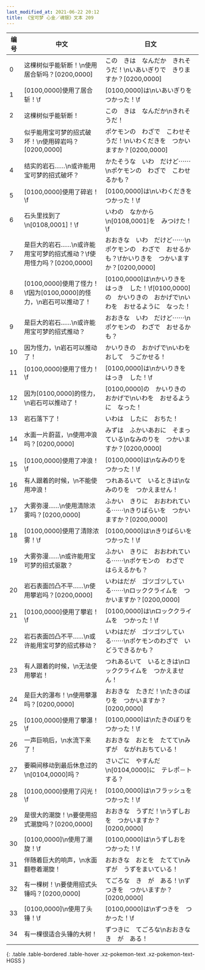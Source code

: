 ```yaml
---
last_modified_at: 2021-06-22 20:12
title: 《宝可梦 心金／魂银》文本 209
---
```

| 编号 | 中文 | 日文 |
| ---- | ---- | ---- |
| 0 | 这棵树似乎能斩断！\n使用居合斩吗？[0200,0000] | この　きは　なんだか　きれそうだ！\nいあいぎりで　きりますか？[0200,0000] |
| 1 | [0100,0000]使用了居合斩！\f | [0100,0000]は\nいあいぎりを　つかった！\f |
| 2 | 这棵树似乎能斩断！ | この　きは　なんだか\nきれそうだ！ |
| 3 | 似乎能用宝可梦的招式破坏！\n使用碎岩吗？[0200,0000] | ポケモンの　わざで　こわせそうだ！\nいわくだきを　つかいますか？[0200,0000] |
| 4 | 结实的岩石……\n或许能用宝可梦的招式破坏？ | かたそうな　いわ　だけど⋯⋯\nポケモンの　わざで　こわせるかも？ |
| 5 | [0100,0000]使用了碎岩！\f | [0100,0000]は\nいわくだきを　つかった！\f |
| 6 | 石头里找到了\n[0108,0001]！\f | いわの　なかから\n[0108,0001]を　みつけた！\f |
| 7 | 是巨大的岩石……\n或许能用宝可梦的招式推动？\f使用怪力吗？[0200,0000] | おおきな　いわ　だけど⋯⋯\nポケモンの　わざで　おせるかも？\fかいりきを　つかいますか？[0200,0000] |
| 8 | [0100,0000]使用了怪力！\f因为[0100,0000]的怪力，\n岩石可以推动了！ | [0100,0000]は\nかいりきを　はっき　した！\f[0100,0000]の　かいりきの　おかげで\nいわを　おせるように　なった！ |
| 9 | 是巨大的岩石……\n或许能用宝可梦的招式推动？ | おおきな　いわ　だけど⋯⋯\nポケモンの　わざで　おせるかも？ |
| 10 | 因为怪力，\n岩石可以推动了！ | かいりきの　おかげで\nいわを　おして　うごかせる！ |
| 11 | [0100,0000]使用了怪力！\f | [0100,0000]は\nかいりきを　はっき　した！\f |
| 12 | 因为[0100,0000]的怪力，\n岩石可以推动了！ | [0100,0000]の　かいりきの　おかげで\nいわを　おせるように　なった！ |
| 13 | 岩石落下了！ | いわは　したに　おちた！ |
| 14 | 水面一片蔚蓝，\n使用冲浪吗？[0200,0000] | みずは　ふかいあおに　そまっている\nなみのりを　つかいますか？[0200,0000] |
| 15 | [0100,0000]使用了冲浪！\f | [0100,0000]は\nなみのりを　つかった！\f |
| 16 | 有人跟着的时候，\n不能使用冲浪！ | つれあるいて　いるときは\nなみのりを　つかえません！ |
| 17 | 大雾弥漫……\n使用清除浓雾吗？[0200,0000] | ふかい　きりに　おおわれている⋯⋯\nきりばらいを　つかいますか？[0200,0000] |
| 18 | [0100,0000]使用了清除浓雾！\f | [0100,0000]は\nきりばらいを　つかった！\f |
| 19 | 大雾弥漫……\n或许能用宝可梦的招式驱散？ | ふかい　きりに　おおわれている⋯⋯\nポケモンの　わざで　はらえるかも？ |
| 20 | 岩石表面凹凸不平……\n使用攀岩吗？[0200,0000] | いわはだが　ゴツゴツしている⋯⋯\nロッククライムを　つかいますか？[0200,0000] |
| 21 | [0100,0000]使用了攀岩！\f | [0100,0000]は\nロッククライムを　つかった！\f |
| 22 | 岩石表面凹凸不平……\n或许能用宝可梦的招式移动？ | いわはだが　ゴツゴツしている⋯⋯\nポケモンのわざで　いどうできるかも？ |
| 23 | 有人跟着的时候，\n无法使用攀岩！ | つれあるいて　いるときは\nロッククライムを　つかえません！ |
| 24 | 是巨大的瀑布！\n使用攀瀑吗？[0200,0000] | おおきな　たきだ！\nたきのぼりを　つかいますか？[0200,0000] |
| 25 | [0100,0000]使用了攀瀑！\f | [0100,0000]は\nたきのぼりを　つかった！\f |
| 26 | 一声巨响后，\n水流下来了！ | おおきな　おとを　たてて\nみずが　ながれおちている！ |
| 27 | 要瞬间移动到最后休息过的\n[0104,0000]吗？ | さいごに　やすんだ\n[0104,0000]に　テレポ－トする？ |
| 28 | [0100,0000]使用了闪光！\f | [0100,0000]は\nフラッシュを　つかった！\f |
| 29 | 是很大的潮旋！\n要使用招式潮旋吗？[0200,0000] | おおきな　うずだ！\nうずしおを　つかいますか？[0200,0000] |
| 30 | [0100,0000]\n使用了潮旋！\f | [0100,0000]は\nうずしおを　つかった！\f |
| 31 | 伴随着巨大的响声，\n水面翻卷着潮旋！ | おおきな　おとを　たてて\nみずが　うずをまいている！ |
| 32 | 有一棵树！\n要使用招式头锤吗？[0200,0000] | てごろな　き　が　ある！\nずつきを　つかいますか？[0200,0000] |
| 33 | [0100,0000]\n使用了头锤！\f | [0100,0000]は\nずつきを　つかった！\f |
| 34 | 有一棵很适合头锤的大树！ | ずつきに　てごろな\nおおきな　き　が　ある！ |
{: .table .table-bordered .table-hover .xz-pokemon-text .xz-pokemon-text-HGSS }